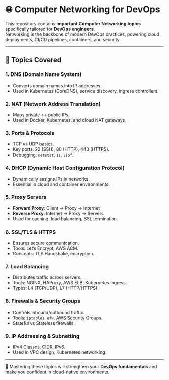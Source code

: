 # 🌐 Computer Networking for DevOps

This repository contains **important Computer Networking topics** specifically tailored for **DevOps engineers**.  
Networking is the backbone of modern DevOps practices, powering cloud deployments, CI/CD pipelines, containers, and security.

---

## 📘 Topics Covered

### 1. DNS (Domain Name System)
- Converts domain names into IP addresses.
- Used in Kubernetes (CoreDNS), service discovery, ingress controllers.

### 2. NAT (Network Address Translation)
- Maps private ↔ public IPs.
- Used in Docker, Kubernetes, and cloud NAT gateways.

### 3. Ports & Protocols
- TCP vs UDP basics.
- Key ports: 22 (SSH), 80 (HTTP), 443 (HTTPS).
- Debugging: `netstat`, `ss`, `lsof`.

### 4. DHCP (Dynamic Host Configuration Protocol)
- Dynamically assigns IPs in networks.
- Essential in cloud and container environments.

### 5. Proxy Servers
- **Forward Proxy**: Client → Proxy → Internet  
- **Reverse Proxy**: Internet → Proxy → Servers  
- Used for caching, load balancing, SSL termination.

### 6. SSL/TLS & HTTPS
- Ensures secure communication.
- Tools: Let’s Encrypt, AWS ACM.
- Concepts: TLS Handshake, encryption.

### 7. Load Balancing
- Distributes traffic across servers.
- Tools: NGINX, HAProxy, AWS ELB, Kubernetes Ingress.
- Types: L4 (TCP/UDP), L7 (HTTP/HTTPS).

### 8. Firewalls & Security Groups
- Controls inbound/outbound traffic.
- Tools: `iptables`, `ufw`, AWS Security Groups.
- Stateful vs Stateless firewalls.

### 9. IP Addressing & Subnetting
- IPv4 Classes, CIDR, IPv6.
- Used in VPC design, Kubernetes networking.

---

🚀 Mastering these topics will strengthen your **DevOps fundamentals** and make you confident in cloud-native environments.
